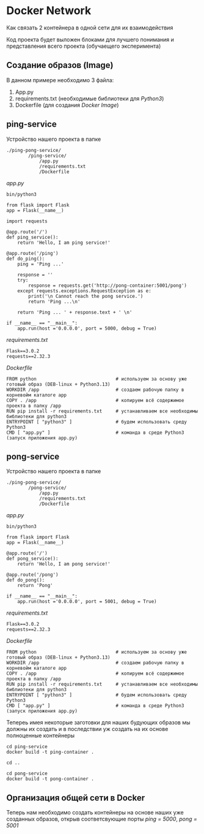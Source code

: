 # Docker Network

Как связать 2 контейнера в одной сети для их взаимодействия

Код проекта будет выложен блоками для лучшего понимания и представления всего проекта (обучаещего эксперимента)

## Создание образов (Image)
В данном примере необходимо 3 файла:
1. App.py
2. requirements.txt (необходимые библиотеки для *Python3*)
3. Dockerfile (для создания *Docker Image*)

## ping-service

Устройство нашего проекта в папке
```
./ping-pong-service/
        /ping-service/
            /app.py
            /requirements.txt
            /Dockerfile
```

*app.py*

```
bin/python3

from flask import Flask
app = Flask(__name__)

import requests

@app.route('/')
def ping_service():
    return 'Hello, I am ping service!'

@app.route('/ping')
def do_ping():
    ping = 'Ping ...'

    response = ''
    try:
        response = requests.get('http://pong-container:5001/pong')
    except requests.exceptions.RequestException as e:
        print('\n Cannot reach the pong service.')
        return 'Ping ...\n'

    return 'Ping ... ' + response.text + ' \n'

if __name__ == "__main__":
    app.run(host ='0.0.0.0', port = 5000, debug = True)

```
*requirements.txt*
```
Flask==3.0.2
requests==2.32.3
```
*Dockerfile*
```
FROM python                             # используем за основу уже готовый образ (DEB-linux + Python3.13)
WORKDIR /app                            # создаем рабочую папку в корневойм каталоге app
COPY . /app                             # копируем всё содержимое проекта в папку /app
RUN pip install -r requirements.txt     # устанавливаем все необходимы библиотеки для python3
ENTRYPOINT [ "python3" ]                # будем использовать среду Python3
CMD [ "app.py" ]                        # команда в среде Python3 (запуск приложения app.py)
```

## pong-service

Устройство нашего проекта в папке
```
./ping-pong-service/
        /pong-service/
            /app.py
            /requirements.txt
            /Dockerfile
```

*app.py*

```
bin/python3

from flask import Flask
app = Flask(__name__)

@app.route('/')
def pong_service():
    return 'Hello, I am pong service!'

@app.route('/pong')
def do_pong():
    return 'Pong'

if __name__ == "__main__":
    app.run(host ='0.0.0.0', port = 5001, debug = True)

```
*requirements.txt*
```
Flask==3.0.2
requests==2.32.3
```
*Dockerfile*
```
FROM python                             # используем за основу уже готовый образ (DEB-linux + Python3.13)
WORKDIR /app                            # создаем рабочую папку в корневойм каталоге app
COPY . /app                             # копируем всё содержимое проекта в папку /app
RUN pip install -r requirements.txt     # устанавливаем все необходимы библиотеки для python3
ENTRYPOINT [ "python3" ]                # будем использовать среду Python3
CMD [ "app.py" ]                        # команда в среде Python3 (запуск приложения app.py)
```
Тепереь имея некоторые заготовки для наших будующих образов мы должны их создать и в последствии уж создать на их основе полноценные контейнеры
```
cd ping-service
docker build -t ping-container .

cd ..

cd pong-service
docker build -t pong-container .
```
## Организация общей сети в Docker

Теперь нам необходимо создать контейнеры на основе наших уже созданных образов, открыв соответсвующие порты *ping = 5000*, *pong = 5001*

```

```









